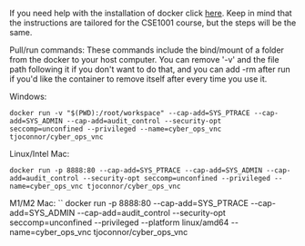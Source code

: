 If you need help with the installation of docker click [here](https://github.com/FITSEC/docker_images/tree/main/cse1001_vnc/docker_help).
Keep in mind that the instructions are tailored for the CSE1001 course, but the steps will be the same. 

Pull/run commands:
These commands include the bind/mount of a folder from the docker to your host computer. You can remove '-v' and the file path following it if you don't want to do that, and you can add -rm after run if you'd like the container to remove itself after every time you use it.

Windows: 
```
docker run -v "$(PWD):/root/workspace" --cap-add=SYS_PTRACE --cap-add=SYS_ADMIN --cap-add=audit_control --security-opt seccomp=unconfined --privileged --name=cyber_ops_vnc tjoconnor/cyber_ops_vnc
```

Linux/Intel Mac:
```
docker run -p 8888:80 --cap-add=SYS_PTRACE --cap-add=SYS_ADMIN --cap-add=audit_control --security-opt seccomp=unconfined --privileged --name=cyber_ops_vnc tjoconnor/cyber_ops_vnc
```

M1/M2 Mac:
``
docker run -p 8888:80 --cap-add=SYS_PTRACE --cap-add=SYS_ADMIN --cap-add=audit_control --security-opt seccomp=unconfined --privileged --platform linux/amd64 --name=cyber_ops_vnc tjoconnor/cyber_ops_vnc
```

